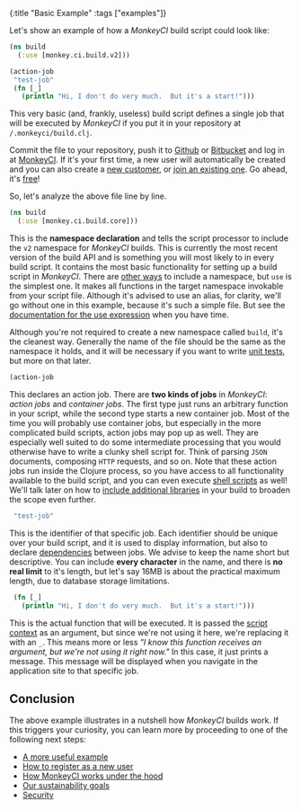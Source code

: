 {:title "Basic Example"
 :tags ["examples"]}

Let's show an example of how a *MonkeyCI* build script could look like:

```clojure
(ns build
  (:use [monkey.ci.build.v2]))

(action-job
 "test-job"
 (fn [_]
   (println "Hi, I don't do very much.  But it's a start!")))
```

This very basic (and, frankly, useless) build script defines a single job that will
be executed by *MonkeyCI* if you put it in your repository at `/.monkeyci/build.clj`.

Commit the file to your repository, push it to [Github](https://github.com) or
[Bitbucket](https://bitbucket.org) and log in at [MonkeyCI](https://app.monkeyci.com).
If it's your first time, a new user will automatically be created and you can also
create a [new customer](/pages/customer-new/), or [join an existing one](/pages/customer-join/).
Go ahead, it's [free](/pages/pricing/)!

So, let's analyze the above file line by line.
```clojure
(ns build
  (:use [monkey.ci.build.core]))
```
This is the **namespace declaration** and tells the script processor to include the `v2`
namespace for *MonkeyCI* builds.  This is currently the most recent version of the
build API and  is something you will most likely to in every build script.  It contains
the most basic functionality for setting up a build script in *MonkeyCI*.  There are [other
ways](https://clojuredocs.org/clojure_core/clojure.core/require) to include a namespace,
but `use` is the simplest one.  It makes all functions in the target namespace invokable
from your script file.  Although it's advised to use an alias, for clarity, we'll go
without one in this example, because it's such a simple file.  But see the [documentation
for the use expression](https://clojuredocs.org/clojure.core/use) when you have time.

Although you're not required to create a new namespace called `build`, it's the cleanest
way.  Generally the name of the file should be the same as the namespace it holds, and it
will be necessary if you want to write [unit tests](/pages/testing/), but more on that
later.

```clojure
(action-job
```
This declares an action job.  There are **two kinds of jobs** in *MonkeyCI*: *action jobs*
and *container jobs*.  The first type just runs an arbitrary function in your script, while
the second type starts a new container job.  Most of the time you will probably use container
jobs, but especially in the more complicated build scripts, action jobs may pop up as well.
They are especially well suited to do some intermediate processing that you would otherwise
have to write a clunky shell script for.  Think of parsing `JSON` documents, composing
`HTTP` requests, and so on.  Note that these action jobs run inside the Clojure process,
so you have access to all functionality available to the build script, and you can even
execute [shell scripts](/pages/shell/) as well!  We'll talk later on how to [include
additional libraries](/pages/deps/) in your build to broaden the scope even further.

```clojure
 "test-job"
```
This is the identifier of that specific job.  Each identifier should be unique over your
build script, and it is used to display information, but also to declare [dependencies](/pages/dependencies/)
between jobs.  We advise to keep the name short but descriptive.  You can include **every
character** in the name, and there is **no real limit** to it's length, but let's say 16MB is
about the practical maximum length, due to database storage limitations.

```clojure
 (fn [_]
   (println "Hi, I don't do very much.  But it's a start!")))
```
This is the actual function that will be executed.  It is passed the [script context](/pages/context/)
as an argument, but since we're not using it here, we're replacing it with an `_`.  This
means more or less *"I know this function receives an argument, but we're not using it right
now."*  In this case, it just prints a message.  This message will be displayed when you
navigate in the application site to that specific job.

## Conclusion

The above example illustrates in a nutshell how *MonkeyCI* builds work.  If this triggers
your curiosity, you can learn more by proceeding to one of the following next steps:

 - [A more useful example](/pages/useful-example/)
 - [How to register as a new user](/pages/registration/)
 - [How MonkeyCI works under the hood](/pages/under-the-hood/)
 - [Our sustainability goals](/pages/sustainability/)
 - [Security](/pages/security/)

